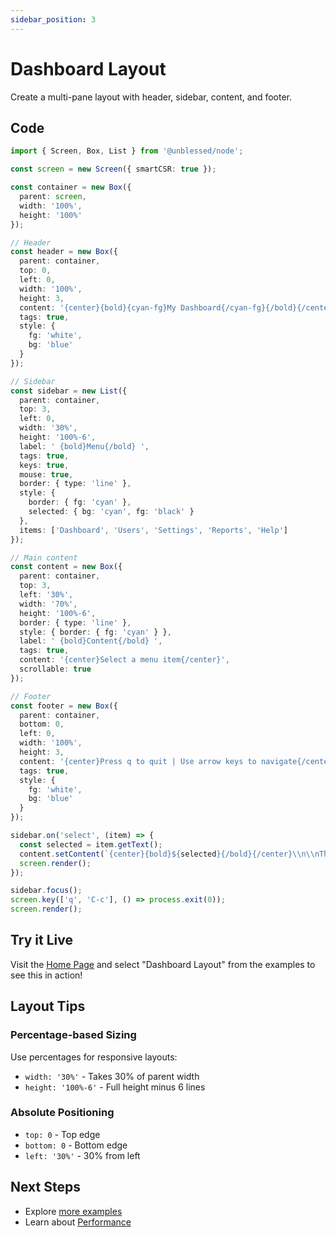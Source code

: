 ```yaml
---
sidebar_position: 3
---
```


# Dashboard Layout

Create a multi-pane layout with header, sidebar, content, and footer.

## Code

```typescript
import { Screen, Box, List } from '@unblessed/node';

const screen = new Screen({ smartCSR: true });

const container = new Box({
  parent: screen,
  width: '100%',
  height: '100%'
});

// Header
const header = new Box({
  parent: container,
  top: 0,
  left: 0,
  width: '100%',
  height: 3,
  content: '{center}{bold}{cyan-fg}My Dashboard{/cyan-fg}{/bold}{/center}',
  tags: true,
  style: {
    fg: 'white',
    bg: 'blue'
  }
});

// Sidebar
const sidebar = new List({
  parent: container,
  top: 3,
  left: 0,
  width: '30%',
  height: '100%-6',
  label: ' {bold}Menu{/bold} ',
  tags: true,
  keys: true,
  mouse: true,
  border: { type: 'line' },
  style: {
    border: { fg: 'cyan' },
    selected: { bg: 'cyan', fg: 'black' }
  },
  items: ['Dashboard', 'Users', 'Settings', 'Reports', 'Help']
});

// Main content
const content = new Box({
  parent: container,
  top: 3,
  left: '30%',
  width: '70%',
  height: '100%-6',
  border: { type: 'line' },
  style: { border: { fg: 'cyan' } },
  label: ' {bold}Content{/bold} ',
  tags: true,
  content: '{center}Select a menu item{/center}',
  scrollable: true
});

// Footer
const footer = new Box({
  parent: container,
  bottom: 0,
  left: 0,
  width: '100%',
  height: 3,
  content: '{center}Press q to quit | Use arrow keys to navigate{/center}',
  tags: true,
  style: {
    fg: 'white',
    bg: 'blue'
  }
});

sidebar.on('select', (item) => {
  const selected = item.getText();
  content.setContent(`{center}{bold}${selected}{/bold}{/center}\\n\\nThis is the ${selected} page.`);
  screen.render();
});

sidebar.focus();
screen.key(['q', 'C-c'], () => process.exit(0));
screen.render();
```

## Try it Live

Visit the [Home Page](/) and select "Dashboard Layout" from the examples to see this in action!

## Layout Tips

### Percentage-based Sizing
Use percentages for responsive layouts:
- `width: '30%'` - Takes 30% of parent width
- `height: '100%-6'` - Full height minus 6 lines

### Absolute Positioning
- `top: 0` - Top edge
- `bottom: 0` - Bottom edge
- `left: '30%'` - 30% from left

## Next Steps

- Explore [more examples](/docs/examples)
- Learn about [Performance](/docs/advanced/performance)
